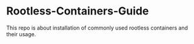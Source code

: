 # Rootless-Containers-Guide
This repo is about installation of commonly used rootless containers and their usage.
